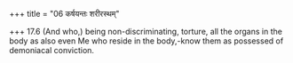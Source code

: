 +++
title = "06 कर्षयन्तः शरीरस्थम्"

+++
17.6 (And who,) being non-discriminating, torture, all the organs in the
body as also even Me who reside in the body,-know them as possessed of
demoniacal conviction.
